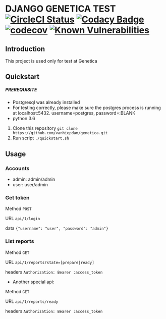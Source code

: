 # DJANGO GENETICA TEST [![CircleCI Status](https://circleci.com/gh/vanhiepdam/genetica.svg?style=svg)](https://github.com/vanhiepdam/genetica) [![Codacy Badge](https://api.codacy.com/project/badge/Grade/30c17db9e96449a18428a9a47b7aa793)](https://www.codacy.com/manual/vanhiepdam/genetica?utm_source=github.com&amp;utm_medium=referral&amp;utm_content=vanhiepdam/genetica&amp;utm_campaign=Badge_Grade) [![codecov](https://codecov.io/gh/vanhiepdam/genetica/branch/master/graph/badge.svg)](https://codecov.io/gh/vanhiepdam/genetica) [![Known Vulnerabilities](https://snyk.io/test/github/vanhiepdam/genetica/badge.svg?targetFile=requirements.txt)](https://snyk.io/test/github/vanhiepdam/genetica?targetFile=requirements.txt)

## Introduction

This project is used only for test at Genetica

## Quickstart

##### PREREQUISITE

- Postgresql was already installed
- For testing correctly, please make sure the postgres process is running at localhost:5432. username=postgres, password=:BLANK
- python 3.6

1. Clone this repository `git clone https://github.com/vanhiepdam/genetica.git`
2. Run script `./quickstart.sh`

## Usage

### Accounts

- admin: admin/admin
- user: user/admin

### Get token

Method `POST`

URL `api/1/login`

data `{"username": "user", "password": "admin"}`

### List reports

Method `GET`

URL `api/1/reports?state=[prepare|ready]`

headers `Authorization: Bearer :access_token`

- Another special api:

Method `GET`

URL `api/1/reports/ready`

headers `Authorization: Bearer :access_token`
